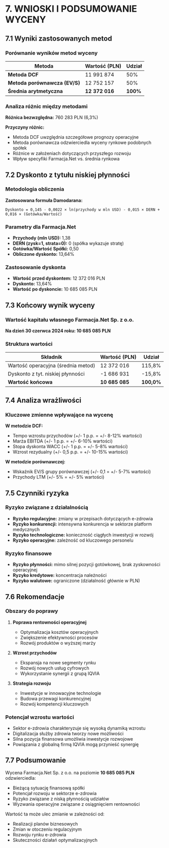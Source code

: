 # 7. WNIOSKI I PODSUMOWANIE WYCENY

## 7.1 Wyniki zastosowanych metod

### Porównanie wyników metod wyceny

| Metoda | Wartość (PLN) | Udział |
|--------|---------------|--------|
| **Metoda DCF** | 11 991 874 | 50% |
| **Metoda porównawcza (EV/S)** | 12 752 157 | 50% |
| **Średnia arytmetyczna** | **12 372 016** | **100%** |

### Analiza różnic między metodami
**Różnica bezwzględna:** 760 283 PLN (6,3%)

**Przyczyny różnic:**
- Metoda DCF uwzględnia szczegółowe prognozy operacyjne
- Metoda porównawcza odzwierciedla wyceny rynkowe podobnych spółek
- Różnice w założeniach dotyczących przyszłego rozwoju
- Wpływ specyfiki Farmacja.Net vs. średnia rynkowa

## 7.2 Dyskonto z tytułu niskiej płynności

### Metodologia obliczenia
**Zastosowana formuła Damodarana:**
```
Dyskonto = 0,145 - 0,0022 × ln(przychody w mln USD) - 0,015 × DERN + 0,016 × (Gotówka/Wartość)
```

### Parametry dla Farmacja.Net
- **Przychody (mln USD):** 1,38
- **DERN (zysk=1, strata=0):** 0 (spółka wykazuje stratę)
- **Gotówka/Wartość Spółki:** 0,50
- **Obliczone dyskonto:** 13,64%

### Zastosowanie dyskonta
- **Wartość przed dyskontem:** 12 372 016 PLN
- **Dyskonto:** 13,64%
- **Wartość po dyskoncie:** 10 685 085 PLN

## 7.3 Końcowy wynik wyceny

### Wartość kapitału własnego Farmacja.Net Sp. z o.o.
**Na dzień 30 czerwca 2024 roku: 10 685 085 PLN**

### Struktura wartości
| Składnik | Wartość (PLN) | Udział |
|----------|---------------|--------|
| Wartość operacyjna (średnia metod) | 12 372 016 | 115,8% |
| Dyskonto z tyt. niskiej płynności | -1 686 931 | -15,8% |
| **Wartość końcowa** | **10 685 085** | **100,0%** |

## 7.4 Analiza wrażliwości

### Kluczowe zmienne wpływające na wycenę

**W metodzie DCF:**
- Tempo wzrostu przychodów (+/- 1 p.p. = +/- 8-12% wartości)
- Marża EBITDA (+/- 1 p.p. = +/- 6-10% wartości)
- Stopa dyskonta WACC (+/- 1 p.p. = +/- 5-8% wartości)
- Wzrost rezydualny (+/- 0,5 p.p. = +/- 10-15% wartości)

**W metodzie porównawczej:**
- Wskaźnik EV/S grupy porównawczej (+/- 0,1 = +/- 5-7% wartości)
- Przychody LTM (+/- 5% = +/- 5% wartości)

## 7.5 Czynniki ryzyka

### Ryzyko związane z działalnością
- **Ryzyko regulacyjne:** zmiany w przepisach dotyczących e-zdrowia
- **Ryzyko konkurencji:** intensywna konkurencja w sektorze platform medycznych
- **Ryzyko technologiczne:** konieczność ciągłych inwestycji w rozwój
- **Ryzyko operacyjne:** zależność od kluczowego personelu

### Ryzyko finansowe
- **Ryzyko płynności:** mimo silnej pozycji gotówkowej, brak zyskowności operacyjnej
- **Ryzyko kredytowe:** koncentracja należności
- **Ryzyko walutowe:** ograniczone (działalność głównie w PLN)

## 7.6 Rekomendacje

### Obszary do poprawy
1. **Poprawa rentowności operacyjnej**
   - Optymalizacja kosztów operacyjnych
   - Zwiększenie efektywności procesów
   - Rozwój produktów o wyższej marży

2. **Wzrost przychodów**
   - Ekspansja na nowe segmenty rynku
   - Rozwój nowych usług cyfrowych
   - Wykorzystanie synergii z grupą IQVIA

3. **Strategia rozwoju**
   - Inwestycje w innowacyjne technologie
   - Budowa przewagi konkurencyjnej
   - Rozwój kompetencji kluczowych

### Potencjał wzrostu wartości
- Sektor e-zdrowia charakteryzuje się wysoką dynamiką wzrostu
- Digitalizacja służby zdrowia tworzy nowe możliwości
- Silna pozycja finansowa umożliwia inwestycje rozwojowe
- Powiązania z globalną firmą IQVIA mogą przynieść synergię

## 7.7 Podsumowanie

Wycena Farmacja.Net Sp. z o.o. na poziomie **10 685 085 PLN** odzwierciedla:
- Bieżącą sytuację finansową spółki
- Potencjał rozwoju w sektorze e-zdrowia
- Ryzyko związane z niską płynnością udziałów
- Wyzwania operacyjne związane z osiągnięciem rentowności

Wartość ta może ulec zmianie w zależności od:
- Realizacji planów biznesowych
- Zmian w otoczeniu regulacyjnym
- Rozwoju rynku e-zdrowia
- Skuteczności działań optymalizacyjnych
